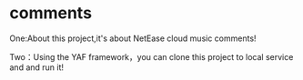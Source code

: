 # comments
One:About this project,it's about NetEase cloud music comments!

Two：Using the YAF framework，you can clone this project to local service and and run it!



